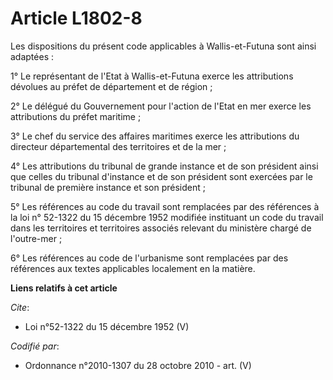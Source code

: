 # Article L1802-8

Les dispositions du présent code applicables à Wallis-et-Futuna sont ainsi adaptées : 

1° Le représentant de l'Etat à Wallis-et-Futuna exerce les attributions dévolues au préfet de département et de région ; 

2° Le délégué du Gouvernement pour l'action de l'Etat en mer exerce les attributions du préfet maritime ; 

3° Le chef du service des affaires maritimes exerce les attributions du directeur départemental des territoires et de la
mer ; 

4° Les attributions du tribunal de grande instance et de son président ainsi que celles du tribunal d'instance et de son
président sont exercées par le tribunal de première instance et son président ; 

5° Les références au code du travail sont remplacées par des références à la loi n° 52-1322 du 15 décembre 1952 modifiée
instituant un code du travail dans les territoires et territoires associés relevant du ministère chargé de l'outre-mer ; 

6° Les références au code de l'urbanisme sont remplacées par des références aux textes applicables localement en la matière.

**Liens relatifs à cet article**

_Cite_:

  - Loi n°52-1322 du 15 décembre 1952 (V)

_Codifié par_:

  - Ordonnance n°2010-1307 du 28 octobre 2010 - art. (V)
